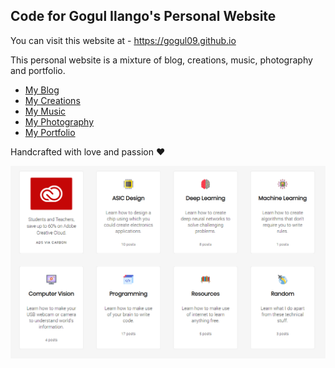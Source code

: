 ## Code for Gogul Ilango's Personal Website

You can visit this website at - https://gogul09.github.io

This personal website is a mixture of blog, creations, music, photography and portfolio.

* [My Blog](https://gogul09.github.io)
* [My Creations](https://gogul09.github.io/creations)
* [My Music](https://gogul09.github.io/music)
* [My Photography](https://gogul09.github.io/photography)
* [My Portfolio](https://gogul09.github.io/about)

Handcrafted with love and passion ❤️

![blog](/images/blog-screenshot.png)
